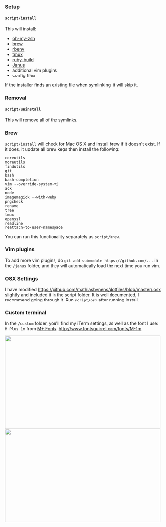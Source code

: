 ### Setup

#### `script/install`

This will install:

- [oh-my-zsh](https://github.com/robbyrussell/oh-my-zsh)
- [brew](http://brew.sh)
- [rbenv](https://github.com/sstephenson/rbenv)
- [tmux](http://sourceforge.net/projects/tmux/)
- [ruby-build](https://github.com/sstephenson/ruby-build)
- [Janus](https://github.com/carlhuda/janus)
- additional vim plugins
- config files

If the installer finds an existing file when symlinking, it will skip
it.

### Removal
#### `script/uninstall`

This will remove all of the symlinks.

### Brew
`script/install` will check for Mac OS X and install brew if it doesn't exist. If it does, it update all brew kegs then install the following:

    coreutils 
    moreutils 
    findutils
    git
    bash 
    bash-completion
    vim --override-system-vi
    ack
    node
    imagemagick --with-webp
    pngcheck
    rename
    tree
    tmux
    openssl
    readline
    reattach-to-user-namespace

You can run this functionality separately as `script/brew`.

### Vim plugins
To add more vim plugins, do `git add submodule https://github.com/...` in the `/janus` folder, and they will automatically load the next time you run vim. 

### OSX Settings
I have modified https://github.com/mathiasbynens/dotfiles/blob/master/.osx slightly and included it in the script folder. It is well documented, I recommend going through it. Run `script/osx` after running install.

### Custom terminal
In the `/custom` folder, you'll find my iTerm settings, as well as the font I use: `M Plus 1m` from [M+ Fonts](http://mplus-fonts.sourceforge.jp/). http://www.fontsquirrel.com/fonts/M-1m

<a href="#"><img src="http://i.imgur.com/LnekoTL.png" height="300px" width="500px"></a>
<a href="#"><img src="http://i.imgur.com/31ISiil.png" height="300px" width="500px"></a>
